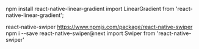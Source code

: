 npm install react-native-linear-gradient
import LinearGradient from 'react-native-linear-gradient';

react-native-swiper
https://www.npmjs.com/package/react-native-swiper
npm i --save react-native-swiper@next
import Swiper from 'react-native-swiper'
